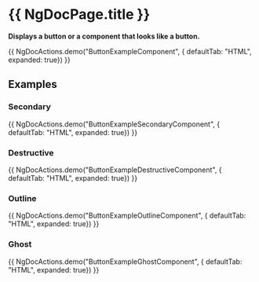 # {{ NgDocPage.title }}

**Displays a button or a component that looks like a button.**

{{ NgDocActions.demo("ButtonExampleComponent", { defaultTab: "HTML", expanded: true}) }}


## Examples


### Secondary
{{ NgDocActions.demo("ButtonExampleSecondaryComponent", { defaultTab: "HTML", expanded: true}) }}

### Destructive
{{ NgDocActions.demo("ButtonExampleDestructiveComponent", { defaultTab: "HTML", expanded: true}) }}

### Outline
{{ NgDocActions.demo("ButtonExampleOutlineComponent", { defaultTab: "HTML", expanded: true}) }}

### Ghost
{{ NgDocActions.demo("ButtonExampleGhostComponent", { defaultTab: "HTML", expanded: true}) }}
